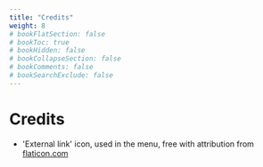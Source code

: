 ```yaml
---
title: "Credits"
weight: 8
# bookFlatSection: false
# bookToc: true
# bookHidden: false
# bookCollapseSection: false
# bookComments: false
# bookSearchExclude: false
---
```


# Credits

* 'External link' icon, used in the menu, free with attribution from
  [flaticon.com](https://www.flaticon.com/free-icon/link_2990159)
